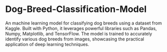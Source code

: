 # Dog-Breed-Classification-Model
An machine learning model for classifying dog breeds using a dataset from Kaggle. Built with Python, it leverages powerful libraries such as Pandas, Numpy, Matplotlib, and TensorFlow. The model is trained to accurately identify various dog breeds from images, showcasing the practical application of deep learning techniques.
